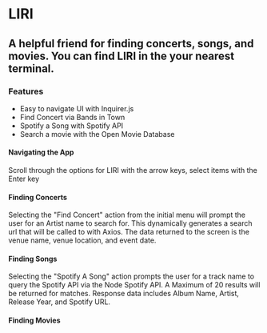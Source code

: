 # LIRI
## A helpful friend for finding concerts, songs, and movies. You can find LIRI in the your nearest terminal.

### Features
* Easy to navigate UI with Inquirer.js
* Find Concert via Bands in Town
* Spotify a Song with Spotify API
* Search a movie with the Open Movie Database

#### Navigating the App
Scroll through the options for LIRI with the arrow keys, select items with the Enter key

#### Finding Concerts
Selecting the "Find Concert" action from the initial menu will prompt the user for an Artist name to search for. This dynamically generates a search url that will be called to with Axios. The data returned to the screen is the venue name, venue location, and event date.

#### Finding Songs
Selecting the "Spotify A Song" action prompts the user for a track name to query the Spotify API via the Node Spotify API. A Maximum of 20 results will be returned for matches. Response data includes Album Name, Artist, Release Year, and Spotify URL.

#### Finding Movies

